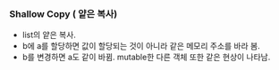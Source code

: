 

### Shallow Copy ( 얕은 복사)

- list의 얕은 복사.
- b에 a를 할당하면 값이 할당되는 것이 아니라 같은 메모리 주소를 바라 봄.
- b를 변경하면 a도 같이 바뀜. mutable한 다른 객체 또한 같은 현상이 나타남.
